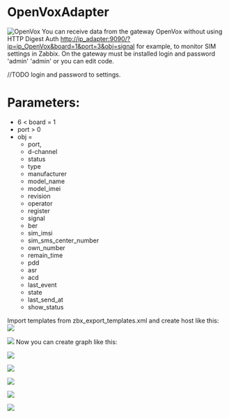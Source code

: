 # OpenVoxAdapter
![OpenVox](https://hsto.org/getpro/habr/post_images/d70/867/071/d708670711697112973c26527f0cd0c0.jpg)
You can receive data from the gateway OpenVox without using HTTP Digest Auth
<http://ip_adapter:9090/?ip=ip_OpenVox&board=1&port=3&obj=signal>
for example, to monitor SIM settings in Zabbix.
On the gateway must be installed login and password 'admin' 'admin' or you can edit code.

//TODO login and password to settings.

# Parameters:

- 6 < board = 1
- port > 0
- obj =
    - port,
    - d-channel
    - status
    - type
    - manufacturer
    - model_name
    - model_imei
    - revision
    - operator
    - register
    - signal
    - ber
    - sim_imsi
    - sim_sms_center_number
    - own_number
    - remain_time
    - pdd
    - asr
    - acd
    - last_event
    - state
    - last_send_at
    - show_status

Import templates from zbx_export_templates.xml and create host like this:
![](https://habrastorage.org/webt/9h/3j/24/9h3j24grdyzjqdhkk2gicho9p1y.png)

![](https://habrastorage.org/webt/2h/pr/-k/2hpr-k6fvrwzrtblyvceu5thgdo.png)
Now you can create graph like this: 

![](https://habrastorage.org/webt/i1/vi/b1/i1vib1uvm3pogak82ufte4myunc.png)

![](https://habrastorage.org/webt/nf/wu/_v/nfwu_v9ep_diohf25-wdlu17mmi.png)

![](https://habrastorage.org/webt/ry/pb/yp/rypbyplx0tjhp9_um4a56x845ma.png)

![](https://habrastorage.org/webt/nz/v6/gs/nzv6gskx6c4tmr1bgiwc9u5ha94.png)

![](https://habrastorage.org/webt/7t/pj/ga/7tpjga93fr6gfmjtkz-6891viiw.png)
